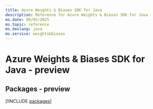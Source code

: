 ```yaml
---
title: Azure Weights & Biases SDK for Java
description: Reference for Azure Weights & Biases SDK for Java
ms.date: 09/05/2025
ms.topic: reference
ms.devlang: java
ms.service: weights&biases
---
```

# Azure Weights & Biases SDK for Java - preview
## Packages - preview
[!INCLUDE [packages](weights-&-biases-index.md)]